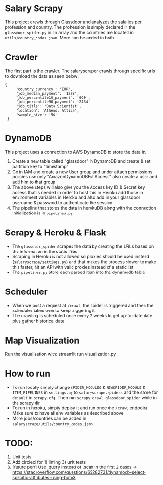 # Salary Scrapy 
This project crawls through Glassdoor and analyzes the salaries per profession and country.
The proffession is simply declared in the ```glassdoor_spider.py``` in an array and the countries 
are located in ```utils/country_codes.json```. More can be added in both

# Crawler
The first part is the crawler. The salaryscraper crawls through specific urls to download the data as seen below:

``` 
{
     'country_currency': 'EUR',
     'job_median_payment': '1298',
     'job_percentile10_payment': '869',
     'job_percentile90_payment': '2434',
     'job_title': 'Data Scientist',
     'location': 'Athens, Attica',
     'sample_size': '56'
 }
 ```

# DynamoDB
This project uses a connection to AWS DynamoDB to store the data in.
   1. Create a new table called "glassdoor" in DynamoDB and create & set partition key to "timestamp"
   2. Go in IAM and create a new User group and under attach permissions policies use only "AmazonDynamoDBFullAccess" 
   also create a user and add him to that group
   3. The above steps will also give you the Access key ID & Secret key access that is needed in order to host this in Heroku
   add those in environment variables in Heroku and also add in your glassdoor username & password to authenticate the session
   4. The pipeline that stores the data in herokuDB along with the connection initialization is in `pipelines.py`

# Scrapy & Heroku & Flask 
   - The ```glassdoor_spider``` scrapes the data by creating the URLs based on the information in the static_files
   - Scraping in Heroku is not allowed so proxies should be used instead (`salaryscrape/settings.py`) and that makes the process slower
   to make this faster, hit an API with valid proxies instead of a static list
   - The ```pipelines.py``` store each parsed item into the dynamodb table

# Scheduler
   - When we post a request at ```/crawl```, the spider is triggered and then the scheduler takes over to keep triggering it 
   - The crawling is scheduled once every 2 weeks to get up-to-date date plus gather historical data

# Map Visualization
Run the visualization with: streamlit run visualization.py

# How to run
 - To run locally simply change ```SPIDER_MODULES``` & ```NEWSPIDER_MODULE``` & ```ITEM_PIPELINES``` in ```settings.py``` to ```salaryscrape.spiders```
 and the same for ```default``` in ```scrapy.cfg```. Then run ```scrapy crawl glassdoor_spider``` while in the scrapy dir
 - To run in heroku, simply deploy it and run once the `````/crawl````` endpoint. Make sure to have all env variables as described above
 - More jobs/countries can be added in ```salaryscrape/utils/country_codes.json```

# TODO:
1. Unit tests 
2. Add circleci for 1) linting 3) unit tests
3. [future perf] Use .query instead of .scan in the first 2 cases -> https://stackoverflow.com/questions/65282731/dynamodb-select-specific-attributes-using-boto3